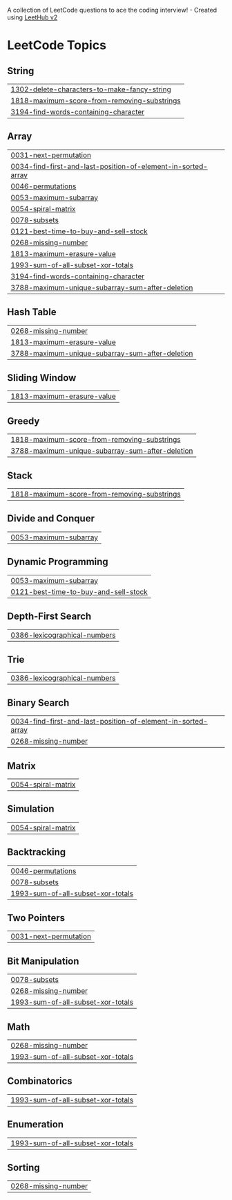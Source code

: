 A collection of LeetCode questions to ace the coding interview! - Created using [LeetHub v2](https://github.com/arunbhardwaj/LeetHub-2.0)
<!---LeetCode Topics Start-->
# LeetCode Topics
## String
|  |
| ------- |
| [1302-delete-characters-to-make-fancy-string](https://github.com/HariHaran212/Leetcode_Solutions/tree/master/1302-delete-characters-to-make-fancy-string) |
| [1818-maximum-score-from-removing-substrings](https://github.com/HariHaran212/Leetcode_Solutions/tree/master/1818-maximum-score-from-removing-substrings) |
| [3194-find-words-containing-character](https://github.com/HariHaran212/Leetcode_Solutions/tree/master/3194-find-words-containing-character) |
## Array
|  |
| ------- |
| [0031-next-permutation](https://github.com/HariHaran212/Leetcode_Solutions/tree/master/0031-next-permutation) |
| [0034-find-first-and-last-position-of-element-in-sorted-array](https://github.com/HariHaran212/Leetcode_Solutions/tree/master/0034-find-first-and-last-position-of-element-in-sorted-array) |
| [0046-permutations](https://github.com/HariHaran212/Leetcode_Solutions/tree/master/0046-permutations) |
| [0053-maximum-subarray](https://github.com/HariHaran212/Leetcode_Solutions/tree/master/0053-maximum-subarray) |
| [0054-spiral-matrix](https://github.com/HariHaran212/Leetcode_Solutions/tree/master/0054-spiral-matrix) |
| [0078-subsets](https://github.com/HariHaran212/Leetcode_Solutions/tree/master/0078-subsets) |
| [0121-best-time-to-buy-and-sell-stock](https://github.com/HariHaran212/Leetcode_Solutions/tree/master/0121-best-time-to-buy-and-sell-stock) |
| [0268-missing-number](https://github.com/HariHaran212/Leetcode_Solutions/tree/master/0268-missing-number) |
| [1813-maximum-erasure-value](https://github.com/HariHaran212/Leetcode_Solutions/tree/master/1813-maximum-erasure-value) |
| [1993-sum-of-all-subset-xor-totals](https://github.com/HariHaran212/Leetcode_Solutions/tree/master/1993-sum-of-all-subset-xor-totals) |
| [3194-find-words-containing-character](https://github.com/HariHaran212/Leetcode_Solutions/tree/master/3194-find-words-containing-character) |
| [3788-maximum-unique-subarray-sum-after-deletion](https://github.com/HariHaran212/Leetcode_Solutions/tree/master/3788-maximum-unique-subarray-sum-after-deletion) |
## Hash Table
|  |
| ------- |
| [0268-missing-number](https://github.com/HariHaran212/Leetcode_Solutions/tree/master/0268-missing-number) |
| [1813-maximum-erasure-value](https://github.com/HariHaran212/Leetcode_Solutions/tree/master/1813-maximum-erasure-value) |
| [3788-maximum-unique-subarray-sum-after-deletion](https://github.com/HariHaran212/Leetcode_Solutions/tree/master/3788-maximum-unique-subarray-sum-after-deletion) |
## Sliding Window
|  |
| ------- |
| [1813-maximum-erasure-value](https://github.com/HariHaran212/Leetcode_Solutions/tree/master/1813-maximum-erasure-value) |
## Greedy
|  |
| ------- |
| [1818-maximum-score-from-removing-substrings](https://github.com/HariHaran212/Leetcode_Solutions/tree/master/1818-maximum-score-from-removing-substrings) |
| [3788-maximum-unique-subarray-sum-after-deletion](https://github.com/HariHaran212/Leetcode_Solutions/tree/master/3788-maximum-unique-subarray-sum-after-deletion) |
## Stack
|  |
| ------- |
| [1818-maximum-score-from-removing-substrings](https://github.com/HariHaran212/Leetcode_Solutions/tree/master/1818-maximum-score-from-removing-substrings) |
## Divide and Conquer
|  |
| ------- |
| [0053-maximum-subarray](https://github.com/HariHaran212/Leetcode_Solutions/tree/master/0053-maximum-subarray) |
## Dynamic Programming
|  |
| ------- |
| [0053-maximum-subarray](https://github.com/HariHaran212/Leetcode_Solutions/tree/master/0053-maximum-subarray) |
| [0121-best-time-to-buy-and-sell-stock](https://github.com/HariHaran212/Leetcode_Solutions/tree/master/0121-best-time-to-buy-and-sell-stock) |
## Depth-First Search
|  |
| ------- |
| [0386-lexicographical-numbers](https://github.com/HariHaran212/Leetcode_Solutions/tree/master/0386-lexicographical-numbers) |
## Trie
|  |
| ------- |
| [0386-lexicographical-numbers](https://github.com/HariHaran212/Leetcode_Solutions/tree/master/0386-lexicographical-numbers) |
## Binary Search
|  |
| ------- |
| [0034-find-first-and-last-position-of-element-in-sorted-array](https://github.com/HariHaran212/Leetcode_Solutions/tree/master/0034-find-first-and-last-position-of-element-in-sorted-array) |
| [0268-missing-number](https://github.com/HariHaran212/Leetcode_Solutions/tree/master/0268-missing-number) |
## Matrix
|  |
| ------- |
| [0054-spiral-matrix](https://github.com/HariHaran212/Leetcode_Solutions/tree/master/0054-spiral-matrix) |
## Simulation
|  |
| ------- |
| [0054-spiral-matrix](https://github.com/HariHaran212/Leetcode_Solutions/tree/master/0054-spiral-matrix) |
## Backtracking
|  |
| ------- |
| [0046-permutations](https://github.com/HariHaran212/Leetcode_Solutions/tree/master/0046-permutations) |
| [0078-subsets](https://github.com/HariHaran212/Leetcode_Solutions/tree/master/0078-subsets) |
| [1993-sum-of-all-subset-xor-totals](https://github.com/HariHaran212/Leetcode_Solutions/tree/master/1993-sum-of-all-subset-xor-totals) |
## Two Pointers
|  |
| ------- |
| [0031-next-permutation](https://github.com/HariHaran212/Leetcode_Solutions/tree/master/0031-next-permutation) |
## Bit Manipulation
|  |
| ------- |
| [0078-subsets](https://github.com/HariHaran212/Leetcode_Solutions/tree/master/0078-subsets) |
| [0268-missing-number](https://github.com/HariHaran212/Leetcode_Solutions/tree/master/0268-missing-number) |
| [1993-sum-of-all-subset-xor-totals](https://github.com/HariHaran212/Leetcode_Solutions/tree/master/1993-sum-of-all-subset-xor-totals) |
## Math
|  |
| ------- |
| [0268-missing-number](https://github.com/HariHaran212/Leetcode_Solutions/tree/master/0268-missing-number) |
| [1993-sum-of-all-subset-xor-totals](https://github.com/HariHaran212/Leetcode_Solutions/tree/master/1993-sum-of-all-subset-xor-totals) |
## Combinatorics
|  |
| ------- |
| [1993-sum-of-all-subset-xor-totals](https://github.com/HariHaran212/Leetcode_Solutions/tree/master/1993-sum-of-all-subset-xor-totals) |
## Enumeration
|  |
| ------- |
| [1993-sum-of-all-subset-xor-totals](https://github.com/HariHaran212/Leetcode_Solutions/tree/master/1993-sum-of-all-subset-xor-totals) |
## Sorting
|  |
| ------- |
| [0268-missing-number](https://github.com/HariHaran212/Leetcode_Solutions/tree/master/0268-missing-number) |
<!---LeetCode Topics End-->